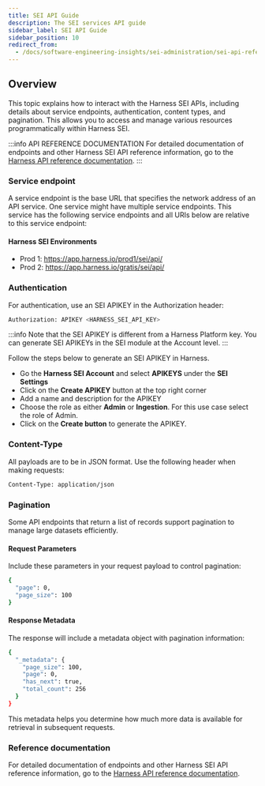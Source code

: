```yaml
---
title: SEI API Guide
description: The SEI services API guide
sidebar_label: SEI API Guide
sidebar_position: 10
redirect_from:
  - /docs/software-engineering-insights/sei-administration/sei-api-reference/sei-api-guide
---
```


<CTABanner
  buttonText="View API Docs"
  title="The API documentation for the SEI Services is now available"
  link="https://apidocs.harness.io/openapi-merged/collection-categories"
  closable={true}
  target="_self"
/>

## Overview

This topic explains how to interact with the Harness SEI APIs, including details about service endpoints, authentication, content types, and pagination. This allows you to access and manage various resources programmatically within Harness SEI.

:::info API REFERENCE DOCUMENTATION
For detailed documentation of endpoints and other Harness SEI API reference information, go to the [Harness API reference documentation](https://apidocs.harness.io/tag/Collection-categories/).
:::

### Service endpoint

A service endpoint is the base URL that specifies the network address of an API service. One service might have multiple service endpoints. This service has the following service endpoints and all URIs below are relative to this service endpoint:

#### Harness SEI Environments

* Prod 1: https://app.harness.io/prod1/sei/api/ 
* Prod 2: https://app.harness.io/gratis/sei/api/ 

### Authentication

For authentication, use an SEI APIKEY in the Authorization header:

```bash
Authorization: APIKEY <HARNESS_SEI_API_KEY>
```

:::info
Note that the SEI APIKEY is different from a Harness Platform key. You can generate SEI APIKEYs in the SEI module at the Account level.
:::

Follow the steps below to generate an SEI APIKEY in Harness.

* Go the **Harness SEI Account** and select **APIKEYS** under the **SEI Settings**
* Click on the **Create APIKEY** button at the top right corner
* Add a name and description for the APIKEY
* Choose the role as either **Admin** or **Ingestion**. For this use case select the role of Admin.
* Click on the **Create button** to generate the APIKEY. 

### Content-Type

All payloads are to be in JSON format. Use the following header when making requests:

```bash
Content-Type: application/json
```

### Pagination

Some API endpoints that return a list of records support pagination to manage large datasets efficiently.

#### Request Parameters

Include these parameters in your request payload to control pagination:

```bash
{
  "page": 0,
  "page_size": 100
}
```

#### Response Metadata

The response will include a metadata object with pagination information:

```bash
{
  "_metadata": {
    "page_size": 100,
    "page": 0,
    "has_next": true,
    "total_count": 256
  }
}
```

This metadata helps you determine how much more data is available for retrieval in subsequent requests.

### Reference documentation

For detailed documentation of endpoints and other Harness SEI API reference information, go to the [Harness API reference documentation](https://apidocs.harness.io/tag/Collection-categories/).